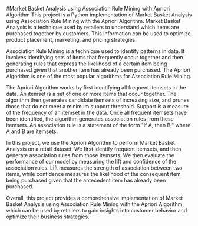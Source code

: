 #Market Basket Analysis using Association Rule Mining with Apriori Algorithm
This project is a Python implementation of Market Basket Analysis using Association Rule Mining with the Apriori Algorithm. Market Basket Analysis is a technique used by retailers to understand which items are purchased together by customers. This information can be used to optimize product placement, marketing, and pricing strategies.

Association Rule Mining is a technique used to identify patterns in data. It involves identifying sets of items that frequently occur together and then generating rules that express the likelihood of a certain item being purchased given that another item has already been purchased. The Apriori Algorithm is one of the most popular algorithms for Association Rule Mining.

The Apriori Algorithm works by first identifying all frequent itemsets in the data. An itemset is a set of one or more items that occur together. The algorithm then generates candidate itemsets of increasing size, and prunes those that do not meet a minimum support threshold. Support is a measure of the frequency of an itemset in the data. Once all frequent itemsets have been identified, the algorithm generates association rules from these itemsets. An association rule is a statement of the form "if A, then B," where A and B are itemsets.

In this project, we use the Apriori Algorithm to perform Market Basket Analysis on a retail dataset. We first identify frequent itemsets, and then generate association rules from those itemsets. We then evaluate the performance of our model by measuring the lift and confidence of the association rules. Lift measures the strength of association between two items, while confidence measures the likelihood of the consequent item being purchased given that the antecedent item has already been purchased.

Overall, this project provides a comprehensive implementation of Market Basket Analysis using Association Rule Mining with the Apriori Algorithm, which can be used by retailers to gain insights into customer behavior and optimize their business strategies.
